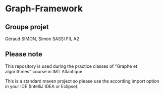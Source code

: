 # Graph-Framework

## Groupe projet

Géraud SIMON, Simon SASSI FIL A2

## Please note

This repository is used during the practice classes of "Graphe et algorithmes" course in IMT Atlantique.

This is a standard maven project so please use the according import option in your IDE (IntelliJ IDEA or Eclipse).
